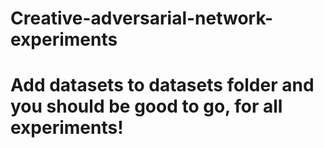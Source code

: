 # Creative-adversarial-network-experiments


# Add datasets to datasets folder and you should be good to go, for all experiments!
